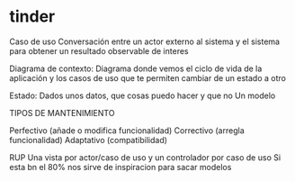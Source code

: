 # tinder

Caso de uso
Conversación entre un actor externo al sistema y el sistema para obtener un resultado observable de interes

Diagrama de contexto:
Diagrama donde vemos el ciclo de vida de la aplicación y los casos de uso que te permiten cambiar de un estado a otro

Estado:
Dados unos datos, que cosas puedo hacer y que no
Un modelo

TIPOS DE MANTENIMIENTO

Perfectivo (añade o modifica funcionalidad)
Correctivo (arregla funcionalidad)
Adaptativo (compatibilidad)

RUP
Una vista por actor/caso de uso y un controlador por caso de uso
Si esta bn el 80% nos sirve de inspiracion para sacar modelos

